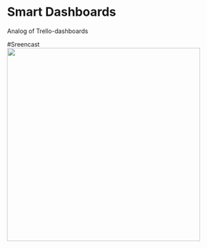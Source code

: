 # Smart Dashboards
Analog of Trello-dashboards

#Sreencast
<img src="https://i.ibb.co/0VmKDmq/GIF-24-05-2022-9-04-05.gif" width="450">


